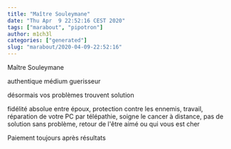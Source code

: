 ```yaml
---
title: "Maître Souleymane"
date: "Thu Apr  9 22:52:16 CEST 2020"
tags: ["marabout", "pipotron"]
author: m1ch3l
categories: ["generated"]
slug: "marabout/2020-04-09-22:52:16"
---
```


Maître Souleymane

authentique médium guerisseur

désormais vos problèmes trouvent solution

fidélité absolue entre époux, protection contre les ennemis, travail, réparation de votre PC par télépathie, soigne le cancer à distance, pas de solution sans problème, retour de l'être aimé ou qui vous est cher

Paiement toujours après résultats
